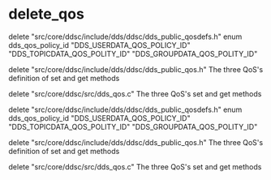 # delete_qos

delete "src/core/ddsc/include/dds/ddsc/dds_public_qosdefs.h"
enum dds_qos_policy_id "DDS_USERDATA_QOS_POLICY_ID" "DDS_TOPICDATA_QOS_POLITY_ID" "DDS_GROUPDATA_QOS_POLITY_ID"

delete "src/core/ddsc/include/dds/ddsc/dds_public_qos.h" The three QoS's definition of set and get methods

delete "src/core/ddsc/src/dds_qos.c" The three QoS's set and get methods


delete "src/core/ddsc/include/dds/ddsc/dds_public_qosdefs.h"
enum dds_qos_policy_id "DDS_USERDATA_QOS_POLICY_ID" "DDS_TOPICDATA_QOS_POLITY_ID" "DDS_GROUPDATA_QOS_POLITY_ID"

delete "src/core/ddsc/include/dds/ddsc/dds_public_qos.h" The three QoS's definition of set and get methods

delete "src/core/ddsc/src/dds_qos.c" The three QoS's set and get methods
